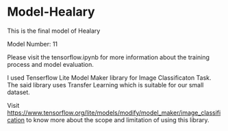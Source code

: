 # Model-Healary
This is the final model of Healary 

Model Number: 11

Please visit the tensorflow.ipynb for more information about the training process and model evaluation.

I used Tenserflow Lite Model Maker library for Image Classificaton Task. The said library uses Transfer Learning which is suitable for our small dataset.

Visit https://www.tensorflow.org/lite/models/modify/model_maker/image_classification to know more about the scope and limitation of using this library.
